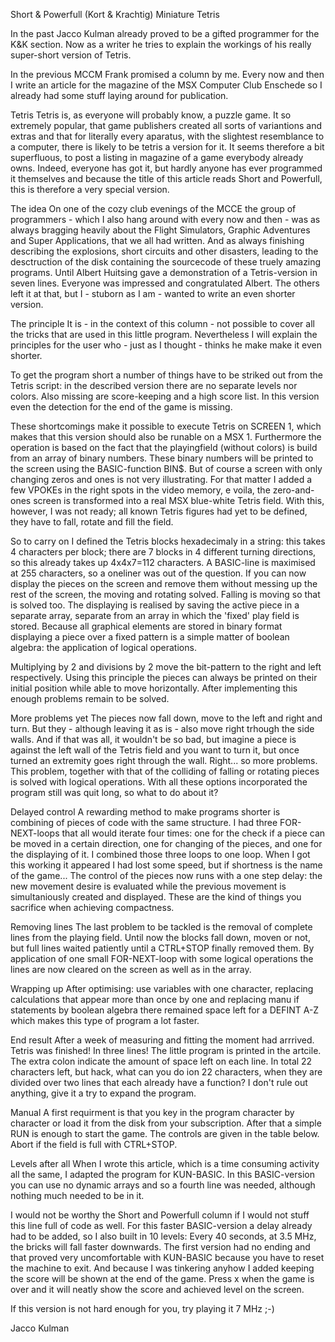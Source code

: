 Short & Powerfull (Kort & Krachtig)
Miniature Tetris

In the past Jacco Kulman already proved to be a gifted programmer for the K&K section. Now as a writer he tries to explain the workings of his really super-short version of Tetris.

In the previous MCCM Frank promised a column by me. Every now and then I write an article for the magazine of the MSX Computer Club Enschede so I already had some stuff laying around for publication.

Tetris
Tetris is, as everyone will probably know, a puzzle game. It so extremely popular, that game publishers created all sorts of variantions and extras and that for literally every aparatus, with the slightest resemblance to a computer, there is likely to be tetris a version for it. It seems therefore a bit superfluous, to post a listing in magazine of a game everybody already owns. Indeed, everyone has got it, but hardly anyone has ever programmed it themselves and because the title of this article reads Short and Powerfull, this is therefore a very special version.

The idea
On one of the cozy club evenings of the MCCE the group of programmers - which I also hang around with every now and then - was as always bragging heavily about the Flight Simulators, Graphic Adventures and Super Applications, that we all had written. And as always finishing describing the explosions, short circuits and other disasters, leading to the desctruction of the disk containing the sourcecode of these truely amazing programs. Until Albert Huitsing gave a demonstration of a Tetris-version in seven lines. Everyone was impressed and congratulated Albert. The others left it at that, but I - stuborn as I am - wanted to write an even shorter version.

The principle
It is - in the context of this column - not possible to cover all the tricks that are used in this little program. Nevertheless I will explain the principles for the user who - just as I thought - thinks he make make it even shorter.

To get the program short a number of things have to be striked out from the Tetris script: in the described version there are no separate levels nor  colors. Also missing are score-keeping and a high score list. In this version even the detection for the end of the game is missing.

These shortcomings make it possible to execute Tetris on SCREEN 1, which makes that this version should also be runable on a MSX 1. Furthermore the operation is based on the fact that the playingfield (without colors) is build from an array of binary numbers. These binary numbers will be printed to the screen using the BASIC-function BIN$. But of course a screen with only changing zeros and ones is not very illustrating. For that matter I added a few VPOKEs in the right spots in the video memory, e voila, the zero-and-ones screen is transformed into a real MSX blue-white Tetris field. With this, however, I was not ready; all known Tetris figures had yet to be defined, they have to fall, rotate and fill the field.

So to carry on
I defined the Tetris blocks hexadecimaly in a string: this takes 4 characters per block; there are 7 blocks in 4 different turning directions, so this already takes up 4x4x7=112 characters. A BASIC-line is maximised at 255 characters, so a oneliner was out of the question. If you can now display the pieces on the screen and remove them without messing up the rest of the screen, the moving and rotating solved. Falling is moving so that is solved too. The displaying is realised by saving the active piece in a separate array, separate from an array in which the 'fixed' play field is stored. Because all graphical elements are stored in binary format displaying a piece over a fixed pattern is a simple matter of boolean algebra: the application of logical operations.

Multiplying by 2 and divisions by 2 move the bit-pattern to the right and left respectively. Using this principle the pieces can always be printed on their initial position while able to move horizontally. After implementing this enough problems remain to be solved.

More problems yet
The pieces now fall down, move to the left and right and turn. But they - although leaving it as is - also move right trhough the side walls. And if that was all, it wouldn't be so bad, but imagine a piece is against the left wall of the Tetris field and you want to turn it, but once turned an extremity goes right through the wall. Right... so more problems. This problem, together with that of the colliding of falling or rotating pieces is solved with logical operations. With all these options incorporated the program still was quit long, so what to do about it?

Delayed control
A rewarding method to make programs shorter is combining of pieces of code with the same structure. I had three FOR-NEXT-loops that all would iterate four times: one for the check if a piece can be moved in a certain direction, one for changing of the pieces, and one for the displaying of it. I combined those three loops to one loop. When I got this working it appeared I had lost some speed, but if shortness is the name of the game...  The control of the pieces now runs with a one step delay: the new movement desire is evaluated while the previous movement is simultaniously created and displayed. These are the kind of things you sacrifice when achieving compactness.

Removing lines
The last problem to be tackled is the removal of complete lines from the playing field. Until now the blocks fall down, moven or not, but full lines waited patiently until a CTRL+STOP finally removed them. By application of one small FOR-NEXT-loop with some logical operations the lines are now cleared on the screen as well as in the array.

Wrapping up
After optimising: use variables with one character, replacing calculations that appear more than once by one and replacing manu if statements by boolean algebra there remained space left for a DEFINT A-Z which makes this type of program a lot faster.

End result
After a week of measuring and fitting the moment had arrrived. Tetris was finished! In three lines! The little program is printed in the artcile. The extra colon indicate the amount of space left on each line. In total 22 characters left, but hack, what can you do ion 22 characters, when they are divided over two lines that each already have a function? I don't rule out anything, give it a try to expand the program.

Manual
A first requirment is that you key in the program character by character or load it from the disk from your subscription. After that a simple RUN is enough to start the game. The controls are given in the table below. Abort if the field is full with CTRL+STOP.

Levels after all
When I wrote this article, which is a time consuming activity all the same, I adapted the program for KUN-BASIC. In this BASIC-version you can use no dynamic arrays and so a fourth line was needed, although nothing much needed to be in it.

I would not be worthy the Short and Powerfull column if I would not stuff this line full of code as well. For this faster BASIC-version a delay already had to be added, so I also built in 10 levels: Every 40 seconds, at 3.5 MHz, the bricks will fall faster downwards. The first version had no ending and that proved very uncomfortable with KUN-BASIC because you have to reset the machine to exit. And because I was tinkering anyhow I added keeping the score will be shown at the end of the game. Press x when the game is over and it will neatly show the score and achieved level on the screen. 

If this version is not hard enough for you, try playing it 7 MHz ;-)

Jacco Kulman

